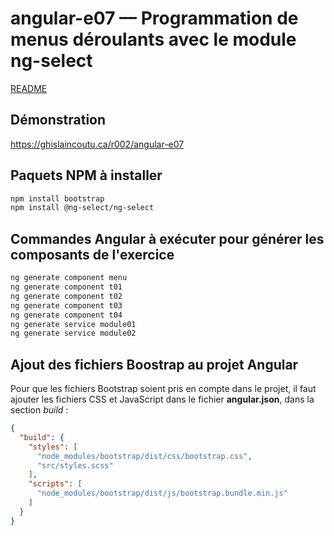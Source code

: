# angular-e07 &mdash; Programmation de menus déroulants avec le module ng-select
[README](../README.md)

## Démonstration
https://ghislaincoutu.ca/r002/angular-e07

## Paquets NPM à installer
```sh
npm install bootstrap
npm install @ng-select/ng-select
```

## Commandes Angular à exécuter pour générer les composants de l'exercice
```sh
ng generate component menu
ng generate component t01
ng generate component t02
ng generate component t03
ng generate component t04
ng generate service module01
ng generate service module02
```

## Ajout des fichiers Boostrap au projet Angular
Pour que les fichiers Bootstrap soient pris en compte dans le projet, il faut ajouter les fichiers CSS et JavaScript dans le fichier **angular.json**, dans la section _build_ :
```json
{
  "build": {
    "styles": [
      "node_modules/bootstrap/dist/css/bootstrap.css",
      "src/styles.scss"
    ],
    "scripts": [
      "node_modules/bootstrap/dist/js/bootstrap.bundle.min.js"
    ]
  }
}
```